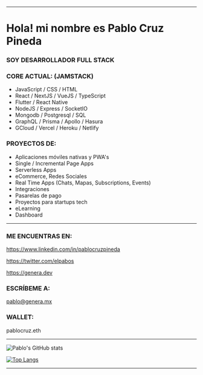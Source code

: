 
<hr>

# Hola! mi nombre es Pablo Cruz Pineda


### SOY DESARROLLADOR FULL STACK


### CORE ACTUAL: (JAMSTACK)

- JavaScript / CSS / HTML
- React / NextJS / VueJS / TypeScript
- Flutter / React Native
- NodeJS / Express / SocketIO
- Mongodb / Postgresql / SQL
- GraphQL / Prisma / Apollo / Hasura
- GCloud / Vercel / Heroku / Netlify


### PROYECTOS DE:

- Aplicaciones móviles nativas y PWA's
- Single / Incremental Page Apps
- Serverless Apps
- eCommerce, Redes Sociales
- Real Time Apps (Chats, Mapas, Subscriptions, Events)
- Integraciones
- Pasarelas de pago
- Proyectos para startups tech
- eLearning
- Dashboard

<hr>

### ME ENCUENTRAS EN:

https://www.linkedin.com/in/pablocruzpineda

https://twitter.com/elpabos

https://genera.dev


### ESCRÍBEME A:

pablo@genera.mx

### WALLET:

pablocruz.eth

<hr>

![Pablo's GitHub stats](https://github-readme-stats.vercel.app/api?username=pablocruzpineda&hide=contribs,issues,prs&theme=buefy&show_icons=true&count_private=true) 

[![Top Langs](https://github-readme-stats.vercel.app/api/top-langs/?username=pablocruzpineda&layout=compact&count_private=true)](https://github.com/pablocruzpineda/github-readme-stats)

<hr>




